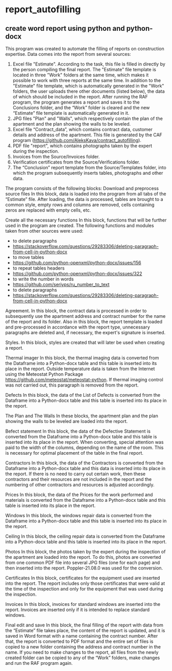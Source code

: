 # report_autofilling
## create word report using python and python-docx

This program was created to automate the filling of reports on construction expertise.
Data comes into the report from several sources:
1) Excel file "Estimate". According to the task, this file is filled in directly by the person compiling the final report. The "Estimate" file template is located in three "Work" folders at the same time, which makes it possible to work with three reports at the same time. In addition to the "Estimate" file template, which is automatically generated in the "Work" folders, the user uploads there other documents (listed below), the data of which should be included in the report.
After running the RAF program, the program generates a report and saves it to the Conclusions folder, and the “Work” folder is cleared and the new “Estimate” file template is automatically generated in it.
2) JPG files "Plan" and "Walls", which respectively contain the plan of the apartment and the plan showing the walls to be leveled.
3) Excel file “Contract_data”, which contains contract data, customer details and address of the apartment. This file is generated by the CAF program (https://github.com/AleksKava/contract_autofilling).
4) PDF file "report", which contains photographs taken by the expert during the inspection.
5) Invoices from the Source/Invoices folder.
6) Verification certificates from the Source/Verifications folder.
7) The “Conclusion” report template from the Source/Templates folder, into which the program subsequently inserts tables, photographs and other data.

The program consists of the following blocks:
Download and preprocess source files
In this block, data is loaded into the program from all tabs of the “Estimate” file. After loading, the data is processed, tables are brought to a common style, empty rows and columns are removed, cells containing zeros are replaced with empty cells, etc.

Create all the necessary functions
In this block, functions that will be further used in the program are created.
The following functions and modules taken from other sources were used:
- to delete paragraphs 
- https://stackoverflow.com/questions/29283306/deleting-paragraph-from-cell-in-python-docx
- to move tables 
- https://github.com/python-openxml/python-docx/issues/156
- to repeat tables headers 
- https://github.com/python-openxml/python-docx/issues/322
- to write the number in words 
- https://github.com/seriyps/ru_number_to_text
- to delete paragraphs 
- https://stackoverflow.com/questions/29283306/deleting-paragraph-from-cell-in-python-docx

Agreement.
In this block, the contract data is processed in order to subsequently use the apartment address and contract number for the name of the report and its folder.
Also in this block, the report template is loaded and pre-processed in accordance with the report type, unnecessary paragraphs are deleted and, if necessary, the expert's signature is inserted.

Styles. 
In this block, styles are created that will later be used when creating a report.

Thermal imager
In this block, the thermal imaging data is converted from the Dataframe into a Python-docx table and this table is inserted into its place in the report.
Outside temperature data is taken from the Internet using the Meteostat Python Package https://github.com/meteostat/meteostat-python.
If thermal imaging control was not carried out, this paragraph is removed from the report.

Defects
In this block, the data of the List of Defects is converted from the Dataframe into a Python-docx table and this table is inserted into its place in the report.

The Plan and The Walls
In these blocks, the apartment plan and the plan showing the walls to be leveled are loaded into the report.

Вefect statement
In this block, the data of the Defective Statement is converted from the Dataframe into a Python-docx table and this table is inserted into its place in the report. When converting, special attention was paid to the width of the columns, depending on the name of the room. This is necessary for optimal placement of the table in the final report.

Сontractors
In this block, the data of the Contractors is converted from the Dataframe into a Python-docx table and this data is inserted into its place in the report. If there is no need to carry out certain work, then these contractors and their resources are not included in the report and the numbering of other contractors and resources is adjusted accordingly.

Prices
In this block, the data of the Prices for the work performed and materials is converted from the Dataframe into a Python-docx table and this table is inserted into its place in the report.

Windows
In this block, the windows repair data is converted from the Dataframe into a Python-docx table and this table is inserted into its place in the report.

Ceiling
In this block, the ceiling repair data is converted from the Dataframe into a Python-docx table and this table is inserted into its place in the report.

Photos
In this block, the photos taken by the expert during the inspection of the apartment are loaded into the report. To do this, photos are converted from one common PDF file into several JPG files (one for each page) and then inserted into the report.
Poppler-21.08.0 was used for the conversion.

Certificates
In this block, certificates for the equipment used are inserted into the report. The report includes only those certificates that were valid at the time of the inspection and only for the equipment that was used during the inspection.

Invoices
In this block, invoices for standard windows are inserted into the report. Invoices are inserted only if it is intended to replace standard windows.

Final edit and save
In this block, the final filling of the report with data from the “Estimate” file takes place, the content of the report is updated, and it is saved in Word format with a name containing the contract number. After that, the report is converted to PDF format and the entire set of files is copied to a new folder containing the address and contract number in the name. If you need to make changes to the report, all files from the newly created folder can be copied to any of the “Work” folders, make changes and run the RAF program again.

